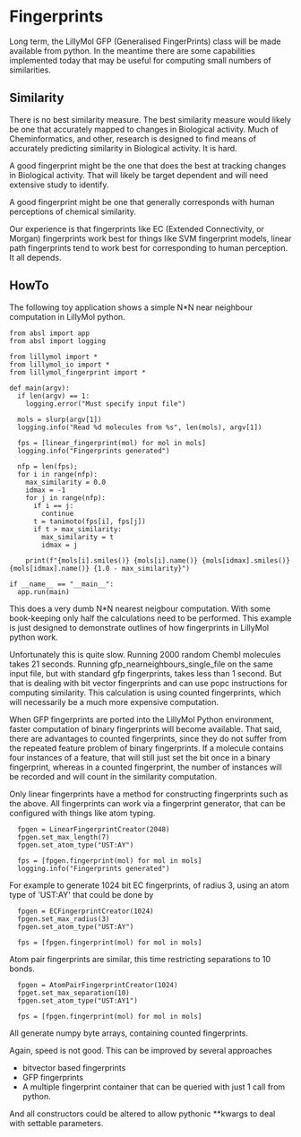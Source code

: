 # Fingerprints
Long term, the LillyMol GFP (Generalised FingerPrints) class will be
made available from python. In the meantime there are some capabilities
implemented today that may be useful for computing small numbers of similarities.

## Similarity
There is no best similarity measure. The best similarity measure would
likely be one that accurately mapped to changes in Biological activity.
Much of Cheminformatics, and other, research is designed to find
means of accurately predicting similarity in Biological activity.
It is hard.

A good fingerprint might be the one that does the best at tracking
changes in Biological activity. That will likely be target dependent
and will need extensive study to identify.

A good fingerprint might be one that generally corresponds with human
perceptions of chemical similarity.

Our experience is that fingerprints like EC (Extended Connectivity, or Morgan)
fingerprints work best for things like SVM fingerprint models, linear
path fingerprints tend to work best for corresponding to human
perception. It all depends.

## HowTo

The following toy application shows a simple N*N near neighbour
computation in LillyMol python.
```
from absl import app
from absl import logging

from lillymol import *
from lillymol_io import *
from lillymol_fingerprint import *

def main(argv):
  if len(argv) == 1:
    logging.error("Must specify input file")

  mols = slurp(argv[1])
  logging.info("Read %d molecules from %s", len(mols), argv[1])

  fps = [linear_fingerprint(mol) for mol in mols]
  logging.info("Fingerprints generated")

  nfp = len(fps);
  for i in range(nfp):
    max_similarity = 0.0
    idmax = -1
    for j in range(nfp):
      if i == j:
        continue
      t = tanimoto(fps[i], fps[j])
      if t > max_similarity:
        max_similarity = t
        idmax = j

    print(f"{mols[i].smiles()} {mols[i].name()} {mols[idmax].smiles()} {mols[idmax].name()} {1.0 - max_similarity}")

if __name__ == "__main__":
  app.run(main)
```
This does a very dumb N*N nearest neigbour computation. With some book-keeping
only half the calculations need to be performed. This example is just designed
to demonstrate outlines of how fingerprints in LillyMol python work.

Unfortunately this is quite slow. Running 2000 random Chembl molecules takes 21 seconds.
Running gfp_nearneighbours_single_file on the same input file, but with standard
gfp fingerprints, takes less than 1 second. But that is dealing with bit vector
fingerprints and can use popc instructions for computing similarity. This calculation
is using counted fingerprints, which will necessarily be a much more expensive
computation.

When GFP fingerprints are ported into the LillyMol Python environment, faster
computation of binary fingerprints will become available. That said, there
are advantages to counted fingerprints, since they do not suffer from the
repeated feature problem of binary fingerprints. If a molecule contains
four instances of a feature, that will still just set the bit once in a binary
fingerprint, whereas in a counted fingerprint, the number of instances will
be recorded and will count in the similarity computation.

Only linear fingerprints have a method for constructing fingerprints such as the above.
All fingerprints can work via a fingerprint generator, that can be configured with
things like atom typing.
```
  fpgen = LinearFingerprintCreator(2048)
  fpgen.set_max_length(7)
  fpgen.set_atom_type("UST:AY")

  fps = [fpgen.fingerprint(mol) for mol in mols]
  logging.info("Fingerprints generated")
```

For example to generate 1024 bit EC fingerprints, of radius 3, using an atom type of 'UST:AY' that
could be done by
```
  fpgen = ECFingerprintCreator(1024)
  fpgen.set_max_radius(3)
  fpgen.set_atom_type("UST:AY")

  fps = [fpgen.fingerprint(mol) for mol in mols]
```

Atom pair fingerprints are similar, this time restricting separations to 10 bonds.
```
  fpgen = AtomPairFingerprintCreator(1024)
  fpget.set_max_separation(10)
  fpgen.set_atom_type("UST:AY1")

  fps = [fpgen.fingerprint(mol) for mol in mols]
```
All generate numpy byte arrays, containing counted fingerprints.

Again, speed is not good. This can be improved by several approaches

* bitvector based fingerprints
* GFP fingerprints
* A multiple fingerprint container that can be queried with just 1 call from python.

And all constructors could be altered to allow pythonic **kwargs to deal with
settable parameters.
